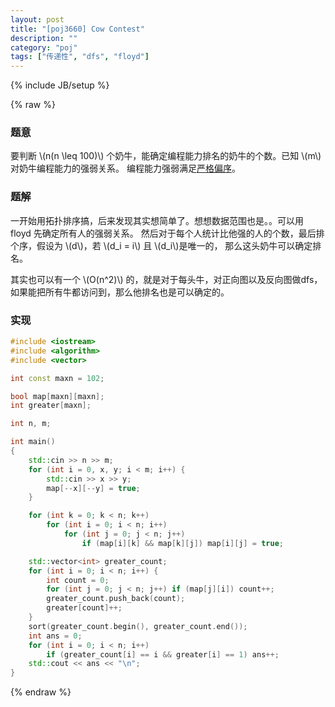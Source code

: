 ```yaml
---
layout: post
title: "[poj3660] Cow Contest"
description: ""
category: "poj"
tags: ["传递性", "dfs", "floyd"]
---
```

{% include JB/setup %}

{% raw %}

### 题意
要判断 \\(n(n \\leq 100)\\) 个奶牛，能确定编程能力排名的奶牛的个数。已知 \\(m\\) 对奶牛编程能力的强弱关系。
编程能力强弱满足[严格偏序][1]。

### 题解
一开始用拓扑排序搞，后来发现其实想简单了。想想数据范围也是。。可以用 floyd 先确定所有人的强弱关系。
然后对于每个人统计比他强的人的个数，最后排个序，假设为 \\(d\\)，若 \\(d\_i = i\\) 且 \\(d\_i\\)是唯一的，
那么这头奶牛可以确定排名。

其实也可以有一个 \\(O(n^2)\\) 的，就是对于每头牛，对正向图以及反向图做dfs，
如果能把所有牛都访问到，那么他排名也是可以确定的。

### 实现
```cpp
#include <iostream>
#include <algorithm>
#include <vector>

int const maxn = 102;

bool map[maxn][maxn];
int greater[maxn];

int n, m;

int main()
{
	std::cin >> n >> m;
	for (int i = 0, x, y; i < m; i++) {
		std::cin >> x >> y;
		map[--x][--y] = true;
	}

	for (int k = 0; k < n; k++)
		for (int i = 0; i < n; i++)
			for (int j = 0; j < n; j++)
				if (map[i][k] && map[k][j]) map[i][j] = true;

	std::vector<int> greater_count;
	for (int i = 0; i < n; i++) {
		int count = 0;
		for (int j = 0; j < n; j++) if (map[j][i]) count++;
		greater_count.push_back(count);
		greater[count]++;
	}
	sort(greater_count.begin(), greater_count.end());
	int ans = 0;
	for (int i = 0; i < n; i++)
		if (greater_count[i] == i && greater[i] == 1) ans++;
	std::cout << ans << "\n";
}

```

[1]: http://zh.wikipedia.org/wiki/%E5%81%8F%E5%BA%8F%E5%85%B3%E7%B3%BB#.E4.B8.A5.E6.A0.BC.E5.81.8F.E5.BA.8F.EF.BC.8C.E5.8F.8D.E8.87.AA.E5.8F.8D.E5.81.8F.E5.BA.8F
{% endraw %}

